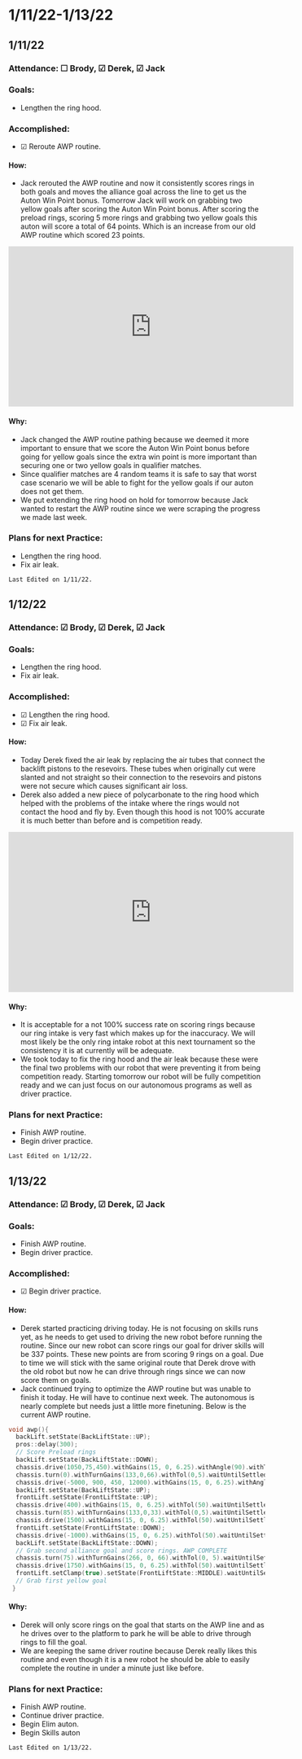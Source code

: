 # 1/11/22-1/13/22
## 1/11/22 
### Attendance: &#9744; Brody, &#9745; Derek, &#9745; Jack
### Goals:
- Lengthen the ring hood.

### Accomplished:
- &#9745; Reroute AWP routine.

#### How:
- Jack rerouted the AWP routine and now it consistently scores rings in both goals and moves the alliance goal across the line to get us the Auton Win Point bonus. Tomorrow Jack will work on grabbing two yellow goals after scoring the Auton Win Point bonus. After scoring the preload rings, scoring 5 more rings and grabbing two yellow goals this auton will score a total of 64 points. Which is an increase from our old AWP routine which scored 23 points.

<iframe width="560" height="315" src="https://www.youtube.com/embed/T4OxbI9OJ6Q" title="YouTube video player" frameborder="0" allow="accelerometer; autoplay; clipboard-write; encrypted-media; gyroscope; picture-in-picture" allowfullscreen></iframe>

#### Why:
- Jack changed the AWP routine pathing because we deemed it more important to ensure that we score the Auton Win Point bonus before going for yellow goals since the extra win point is more important than securing one or two yellow goals in qualifier matches. 
- Since qualifier matches are 4 random teams it is safe to say that worst case scenario we will be able to fight for the yellow goals if our auton does not get them.
- We put extending the ring hood on hold for tomorrow because Jack wanted to restart the AWP routine since we were scraping the progress we made last week. 

### Plans for next Practice:
- Lengthen the ring hood.
- Fix air leak.

```{important}
Last Edited on 1/11/22.
```

## 1/12/22 
### Attendance: &#9745; Brody, &#9745; Derek, &#9745; Jack
### Goals:
- Lengthen the ring hood.
- Fix air leak.
### Accomplished:
- &#9745; Lengthen the ring hood.
- &#9745; Fix air leak.

#### How:
- Today Derek fixed the air leak by replacing the air tubes that connect the backlift pistons to the resevoirs. These tubes when originally cut were slanted and not straight so their connection to the resevoirs and pistons were not secure which causes significant air loss.
- Derek also added a new piece of polycarbonate to the ring hood which helped with the problems of the intake where the rings would not contact the hood and fly by. Even though this hood is not 100% accurate it is much better than before and is competition ready. 

<iframe width="560" height="315" src="https://www.youtube.com/embed/h3Vae3nkBfo" title="YouTube video player" frameborder="0" allow="accelerometer; autoplay; clipboard-write; encrypted-media; gyroscope; picture-in-picture" allowfullscreen></iframe>

#### Why:
- It is acceptable for a not 100% success rate on scoring rings because our ring intake is very fast which makes up for the inaccuracy. We will most likely be the only ring intake robot at this next tournament so the consistency it is at currently will be adequate.
- We took today to fix the ring hood and the air leak because these were the final two problems with our robot that were preventing it from being competition ready. Starting tomorrow our robot will be fully competition ready and we can just focus on our autonomous programs as well as driver practice.

### Plans for next Practice:
- Finish AWP routine.
- Begin driver practice.

```{important}
Last Edited on 1/12/22.
```

## 1/13/22 
### Attendance: &#9745; Brody, &#9745; Derek, &#9745; Jack
### Goals:
- Finish AWP routine.
- Begin driver practice.

### Accomplished:
- &#9745; Begin driver practice.

#### How:
- Derek started practicing driving today. He is not focusing on skills runs yet, as he needs to get used to driving the new robot before running the routine. Since our new robot can score rings our goal for driver skills will be 337 points. These new points are from scoring 9 rings on a goal. Due to time we will stick with the same original route that Derek drove with the old robot but now he can drive through rings since we can now score them on goals.
- Jack continued trying to optimize the AWP routine but was unable to finish it today. He will have to continue next week. The autonomous is nearly complete but needs just a little more finetuning. Below is the current AWP routine.

```c++
void awp(){
  backLift.setState(BackLiftState::UP);
  pros::delay(300);
  // Score Preload rings
  backLift.setState(BackLiftState::DOWN);
  chassis.drive(1050,75,450).withGains(15, 0, 6.25).withAngle(90).withTurnGains(133, 0, 66).withTol(50, 5).waitUntilSettled();
  chassis.turn(0).withTurnGains(133,0,66).withTol(0,5).waitUntilSettled();
  chassis.drive(-5000, 900, 450, 12000).withGains(15, 0, 6.25).withAngle(358).withTurnGains(266, 1, 133).withTol(50, 10).waitUntilSettled();
  backLift.setState(BackLiftState::UP);
  frontLift.setState(FrontLiftState::UP);
  chassis.drive(400).withGains(15, 0, 6.25).withTol(50).waitUntilSettled();  
  chassis.turn(85).withTurnGains(133,0,33).withTol(0,5).waitUntilSettled();
  chassis.drive(1500).withGains(15, 0, 6.25).withTol(50).waitUntilSettled();
  frontLift.setState(FrontLiftState::DOWN);
  chassis.drive(-1000).withGains(15, 0, 6.25).withTol(50).waitUntilSettled();
  backLift.setState(BackLiftState::DOWN);
  // Grab second alliance goal and score rings. AWP COMPLETE
  chassis.turn(75).withTurnGains(266, 0, 66).withTol(0, 5).waitUntilSettled();
  chassis.drive(1750).withGains(15, 0, 6.25).withTol(50).waitUntilSettled();
  frontLift.setClamp(true).setState(FrontLiftState::MIDDLE).waitUntilSettled();
  // Grab first yellow goal
 }
 ```
#### Why:
- Derek will only score rings on the goal that starts on the AWP line and as he drives over to the platform to park he will be able to drive through rings to fill the goal.
- We are keeping the same driver routine because Derek really likes this routine and even though it is a new robot he should be able to easily complete the routine in under a minute just like before.

### Plans for next Practice:
- Finish AWP routine.
- Continue driver practice.
- Begin Elim auton.
- Begin Skills auton

```{important}
Last Edited on 1/13/22.
```
